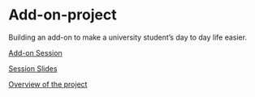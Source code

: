 # Add-on-project
Building an add-on to make a university student’s day to day life easier.

[Add-on Session](https://youtu.be/ocHlVaWb-c8)

[Session Slides](https://docs.google.com/presentation/d/1HmqKwFw3KqDNoLDLPoHjLVgMhonJgdNDXs6TMr_h51c/edit?usp=sharing)

[Overview of the project](https://forum.fossnsbm.org/t/add-on-project/1441)
